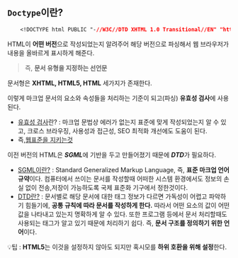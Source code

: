 ## **`Doctype`이란?**

```css
    <!DOCTYPE html PUBLIC "-//W3C//DTD XHTML 1.0 Transitional//EN" "http://www.w3.org/TR/xhtml1/DTD/xhtml1-transitional.dtd">
```

  HTML이 **어떤 버전**으로 작성되었는지 알려주어 해당 버전으로 파싱해서 웹 브라우저가 내용을 올바르게 표시하게 해준다.

  > 즉, **문서 유형을 지정하는 선언문**

  문서형은 **XHTML, HTML5, HTML** 세가지가 존재한다.

  이렇게 마크업 문서의 요소와 속성들을 처리하는 기준이 되고(파싱) **유효성 검사**에 사용된다.

- [유효성 검사](https://mytory.net/archives/434)란? : 마크업 문법상 에러가 없는지 표준에 맞게 작성되었는지 알 수 있고, 크로스 브라우징, 사용성과 접근성, SEO 최적화 개선에도 도움이 된다.
- 즉,[웹표준을 지키는것](https://helloworld-88.tistory.com/96)

이전 버전의 HTML은 ***SGML***에 기반을 두고 만들어졌기 때문에 ***DTD***가 필요하다.

  - [SGML이란?](https://m.blog.naver.com/PostView.naver?isHttpsRedirect=true&blogId=kimone0915&logNo=150119128236) : Standard Generalized Markup Language, 즉, **표준 마크업 언어 규약**이다. 컴퓨터에서 쓰이는 문서를 작성할때 어떠한 시스템 환경에서도 정보의 손실 없이 전송,저장이 가능하도록 국제 표준화 기구에서 정한것이다.
  - [DTD란?](https://araikuma.tistory.com/769) : 문서별로 해당 문서에 대한 태그 정보가 다르면 가독성이 어렵고 파악하기 힘들기에, **공통 규칙에 따라 문서를 작성하게 한다.** 따라서 어떤 요소의 값이 어떤 값을 나타내고 있는지 명확하게 알 수 있다. 또한 프로그램 등에서 문서 처리할때도 사용되는 태그가 알고 있기 때문에 처리하기 쉽다. 즉, **문서 구조를 정의하기 위한 언어**이다.

  💡팁 : **HTML5**는 이것을 설정하지 않아도 되지만 혹시모를 **하위 호환을 위해 설정**한다.